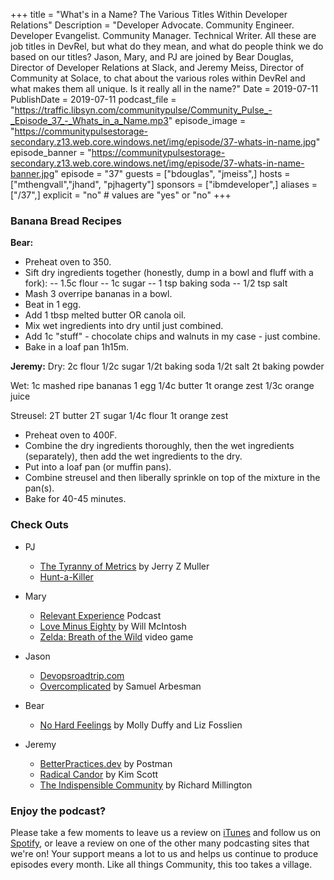 +++
title = "What's in a Name? The Various Titles Within Developer Relations"
Description = "Developer Advocate. Community Engineer. Developer Evangelist. Community Manager. Technical Writer. All these are job titles in DevRel, but what do they mean, and what do people think we do based on our titles? Jason, Mary, and PJ are joined by Bear Douglas, Director of Developer Relations at Slack, and Jeremy Meiss, Director of Community at Solace, to chat about the various roles within DevRel and what makes them all unique. Is it really all in the name?"
Date = 2019-07-11
PublishDate = 2019-07-11
podcast_file = "https://traffic.libsyn.com/communitypulse/Community_Pulse_-_Episode_37_-_Whats_in_a_Name.mp3"
episode_image = "https://communitypulsestorage-secondary.z13.web.core.windows.net/img/episode/37-whats-in-name.jpg"
episode_banner = "https://communitypulsestorage-secondary.z13.web.core.windows.net/img/episode/37-whats-in-name-banner.jpg"
episode = "37"
guests = ["bdouglas", "jmeiss",]
hosts = ["mthengvall","jhand", "pjhagerty"]
sponsors = ["ibmdeveloper",]
aliases = ["/37",]
explicit = "no" # values are "yes" or "no"
+++

### Banana Bread Recipes
**Bear:**
- Preheat oven to 350.
- Sift dry ingredients together (honestly, dump in a bowl and fluff with a fork):
-- 1.5c flour
-- 1c sugar
-- 1 tsp baking soda
-- 1/2 tsp salt
- Mash 3 overripe bananas in a bowl.
- Beat in 1 egg.
- Add 1 tbsp melted butter OR canola oil.
- Mix wet ingredients into dry until just combined.
- Add 1c "stuff" - chocolate chips and walnuts in my case - just combine.  
- Bake in a loaf pan 1h15m.


**Jeremy:**
Dry:
2c flour
1/2c sugar
1/2t baking soda
1/2t salt
2t baking powder

Wet:
1c mashed ripe bananas
1 egg
1/4c butter
1t orange zest
1/3c orange juice

Streusel:
2T butter
2T sugar
1/4c flour
1t orange zest

- Preheat oven to 400F.
- Combine the dry ingredients thoroughly, then the wet ingredients (separately), then add the wet ingredients to the dry.
- Put into a loaf pan (or muffin pans).
- Combine streusel and then liberally sprinkle on top of the mixture in the pan(s).
- Bake for 40-45 minutes.

### Check Outs
* PJ
  * [The Tyranny of Metrics](https://amzn.to/30vLcgo) by Jerry Z Muller
  * [Hunt-a-Killer](https://www.huntakiller.com/)

* Mary
  * [Relevant Experience](http://www.relevantexperiencepod.com/) Podcast
  * [Love Minus Eighty](https://amzn.to/2Xdp5hB) by Will McIntosh
  * [Zelda: Breath of the Wild](https://amzn.to/30yvhxx) video game

* Jason
  * [Devopsroadtrip.com](http://devopsroadtrip.com/)
  * [Overcomplicated](https://amzn.to/2XHEa6j) by Samuel Arbesman

* Bear
  * [No Hard Feelings](https://amzn.to/2S9NoXT) by Molly Duffy and Liz Fosslien

* Jeremy
  * [BetterPractices.dev](https://Betterpractices.dev) by Postman
  * [Radical Candor](https://amzn.to/2XJkBdC) by Kim Scott
  * [The Indispensible Community](https://amzn.to/2YRIPUK) by Richard Millington




### Enjoy the podcast?
Please take a few moments to leave us a review on [iTunes](https://itunes.apple.com/us/podcast/community-pulse/id1218368182?mt=2) and follow us on [Spotify](https://open.spotify.com/show/3I7g5WfMSgpWu38zZMjet?si=565TMb81SaWwrJYbAIeOxQ), or leave a review on one of the other many podcasting sites that we're on! Your support means a lot to us and helps us continue to produce episodes every month. Like all things Community, this too takes a village.
